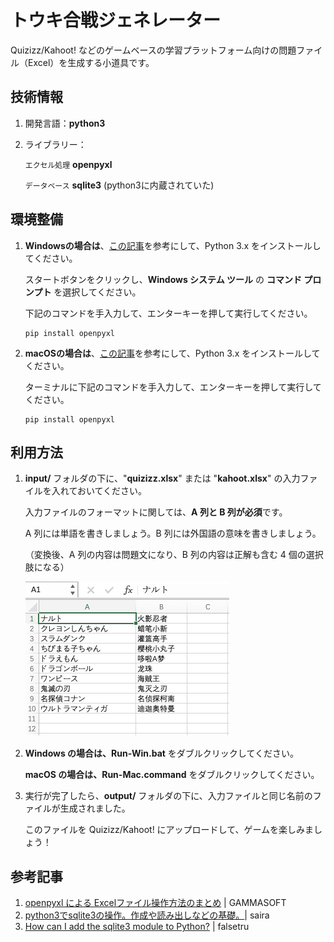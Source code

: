 # トウキ合戦ジェネレーター

Quizizz/Kahoot! などのゲームベースの学習プラットフォーム向けの問題ファイル（Excel）を生成する小道具です。

## 技術情報

1. 開発言語：**python3**

2. ライブラリー：

   `エクセル処理` **openpyxl**

   `データベース` **sqlite3** (python3に内蔵されていた)

## 環境整備

1. **Windowsの場合は**、[この記事](https://www.python.jp/install/windows/install.html)を参考にして、Python 3.x をインストールしてください。

   スタートボタンをクリックし、**Windows システム ツール** の **コマンド プロンプト** を選択してください。

   下記のコマンドを手入力して、エンターキーを押して実行してください。

   ```shell
   pip install openpyxl
   ```

2. **macOSの場合は**、[この記事](https://www.python.jp/install/macos/install_python.html)を参考にして、Python 3.x をインストールしてください。

   ターミナルに下記のコマンドを手入力して、エンターキーを押して実行してください。

   ```shell
   pip install openpyxl
   ```

## 利用方法

1. **input/** フォルダの下に、"**quizizz.xlsx**" または "**kahoot.xlsx**" の入力ファイルを入れておいてください。

   入力ファイルのフォーマットに関しては、**A 列と B 列が必須**です。

   A 列には単語を書きしましょう。B 列には外国語の意味を書きしましょう。

   （変換後、A 列の内容は問題文になり、B 列の内容は正解も含む 4 個の選択肢になる）

   <img src="sample/sample.png" style="zoom:50%;" />　 

2. **Windows の場合は、Run-Win.bat** をダブルクリックしてください。

   **macOS の場合は、Run-Mac.command** をダブルクリックしてください。

3. 実行が完了したら、**output/** フォルダの下に、入力ファイルと同じ名前のファイルが生成されました。

   このファイルを Quizizz/Kahoot! にアップロードして、ゲームを楽しみましょう！

## 参考記事

1. [openpyxl による Excelファイル操作方法のまとめ](https://gammasoft.jp/support/how-to-use-openpyxl-for-excel-file/) | GAMMASOFT
2. [python3でsqlite3の操作。作成や読み出しなどの基礎。](https://qiita.com/saira/items/e08c8849cea6c3b5eb0c)| saira
3. [How can I add the sqlite3 module to Python?](https://stackoverflow.com/questions/19530974/how-can-i-add-the-sqlite3-module-to-python) | falsetru

